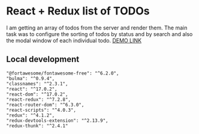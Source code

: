 # React + Redux list of TODOs

I am getting an array of todos from the server and render them. The main task was to configure the sorting of todos by status and by search and also the modal window of each individual todo. [DEMO LINK](https://alej4ndro1.github.io/list-of-todos/)

## Local development
    "@fortawesome/fontawesome-free": "^6.2.0",
    "bulma": "^0.9.4",
    "classnames": "^2.3.1",
    "react": "^17.0.2",
    "react-dom": "^17.0.2",
    "react-redux": "^7.2.8",
    "react-router-dom": "^6.3.0",
    "react-scripts": "^4.0.3",
    "redux": "^4.1.2",
    "redux-devtools-extension": "^2.13.9",
    "redux-thunk": "^2.4.1"
